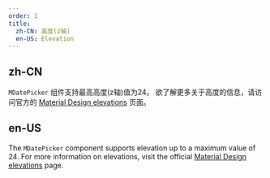 ```yaml
---
order: 1
title:
  zh-CN: 高度(z轴)
  en-US: Elevation
---
```


## zh-CN

`MDatePicker` 组件支持最高高度(z轴)值为24。
欲了解更多关于高度的信息，请访问官方的 [Material Design elevations](https://material.io/design/environment/elevation.html) 页面。

## en-US

The `MDatePicker` component supports elevation up to a maximum value of 24. For more information on elevations, visit
the official [Material Design elevations](https://material.io/design/environment/elevation.html) page.
